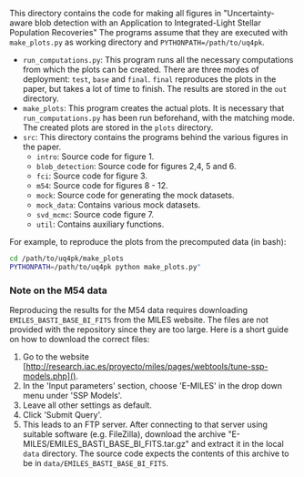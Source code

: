 This directory contains the code for making all figures in "Uncertainty-aware blob detection with an 
Application to Integrated-Light Stellar Population Recoveries"
The programs assume that they are executed with `make_plots.py` as working directory and `PYTHONPATH=/path/to/uq4pk`.

- `run_computations.py`: This program runs all the necessary computations from which 
  the plots can be created. There are three modes of deployment: `test`, `base` and `final`. 
`final` reproduces the plots in the paper, but takes a lot of time to finish. 
  The results are stored in the `out` directory.
- `make_plots`: This program creates the actual plots. It is necessary that `run_computations.py`
  has been run beforehand, with the matching mode. The created plots are stored in the `plots` directory.
- `src`: This directory contains the programs behind the various figures in the paper.
    - `intro`: Source code for figure 1.
    - `blob_detection`: Source code for figures 2,4, 5 and 6.
    - `fci`: Source code for figure 3.
    - `m54`: Source code for figures 8 - 12.
    - `mock`: Source code for generating the mock datasets.
    - `mock_data`: Contains various mock datasets.
    - `svd_mcmc`: Source code figure 7.
    - `util`: Contains auxiliary functions.

For example, to reproduce the plots from the precomputed data (in bash):
```bash
cd /path/to/uq4pk/make_plots
PYTHONPATH=/path/to/uq4pk python make_plots.py"
```


### Note on the M54 data

Reproducing the results for the M54 data requires downloading `EMILES_BASTI_BASE_BI_FITS` from
the MILES website. 
The files are not provided with the repository since they are too large. Here is a short guide on how to download
the correct files:

1. Go to the website [http://research.iac.es/proyecto/miles/pages/webtools/tune-ssp-models.php]().
2. In the 'Input parameters' section, choose 'E-MILES' in the drop down menu under 'SSP Models'.
3. Leave all other settings as default.
4. Click 'Submit Query'.
5. This leads to an FTP server. After connecting to that server using suitable software (e.g. FileZilla), 
download the archive "E-MILES/EMILES_BASTI_BASE_BI_FITS.tar.gz" and extract it in the local `data` directory.
The source code expects the contents of this archive to be in `data/EMILES_BASTI_BASE_BI_FITS`.
